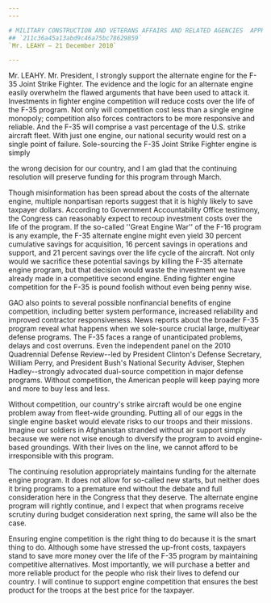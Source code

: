 ```yaml
---
---

# MILITARY CONSTRUCTION AND VETERANS AFFAIRS AND RELATED AGENCIES  APPROPRIATIONS ACT, 2010
## `211c36a45a13abd9c46a75bc78629859`
`Mr. LEAHY — 21 December 2010`

---
```



Mr. LEAHY. Mr. President, I strongly support the alternate engine for 
the F-35 Joint Strike Fighter. The evidence and the logic for an 
alternate engine easily overwhelm the flawed arguments that have been 
used to attack it. Investments in fighter engine competition will 
reduce costs over the life of the F-35 program. Not only will 
competition cost less than a single engine monopoly; competition also 
forces contractors to be more responsive and reliable. And the F-35 
will comprise a vast percentage of the U.S. strike aircraft fleet. With 
just one engine, our national security would rest on a single point of 
failure. Sole-sourcing the F-35 Joint Strike Fighter engine is simply


the wrong decision for our country, and I am glad that the continuing 
resolution will preserve funding for this program through March.

Though misinformation has been spread about the costs of the 
alternate engine, multiple nonpartisan reports suggest that it is 
highly likely to save taxpayer dollars. According to Government 
Accountability Office testimony, the Congress can reasonably expect to 
recoup investment costs over the life of the program. If the so-called 
''Great Engine War'' of the F-16 program is any example, the F-35 
alternate engine might even yield 30 percent cumulative savings for 
acquisition, 16 percent savings in operations and support, and 21 
percent savings over the life cycle of the aircraft. Not only would we 
sacrifice these potential savings by killing the F-35 alternate engine 
program, but that decision would waste the investment we have already 
made in a competitive second engine. Ending fighter engine competition 
for the F-35 is pound foolish without even being penny wise.

GAO also points to several possible nonfinancial benefits of engine 
competition, including better system performance, increased reliability 
and improved contractor responsiveness. News reports about the broader 
F-35 program reveal what happens when we sole-source crucial large, 
multiyear defense programs. The F-35 faces a range of unanticipated 
problems, delays and cost overruns. Even the independent panel on the 
2010 Quadrennial Defense Review--led by President Clinton's Defense 
Secretary, William Perry, and President Bush's National Security 
Adviser, Stephen Hadley--strongly advocated dual-source competition in 
major defense programs. Without competition, the American people will 
keep paying more and more to buy less and less.

Without competition, our country's strike aircraft would be one 
engine problem away from fleet-wide grounding. Putting all of our eggs 
in the single engine basket would elevate risks to our troops and their 
missions. Imagine our soldiers in Afghanistan stranded without air 
support simply because we were not wise enough to diversify the program 
to avoid engine-based groundings. With their lives on the line, we 
cannot afford to be irresponsible with this program.

The continuing resolution appropriately maintains funding for the 
alternate engine program. It does not allow for so-called new starts, 
but neither does it bring programs to a premature end without the 
debate and full consideration here in the Congress that they deserve. 
The alternate engine program will rightly continue, and I expect that 
when programs receive scrutiny during budget consideration next spring, 
the same will also be the case.

Ensuring engine competition is the right thing to do because it is 
the smart thing to do. Although some have stressed the up-front costs, 
taxpayers stand to save more money over the life of the F-35 program by 
maintaining competitive alternatives. Most importantly, we will 
purchase a better and more reliable product for the people who risk 
their lives to defend our country. I will continue to support engine 
competition that ensures the best product for the troops at the best 
price for the taxpayer.